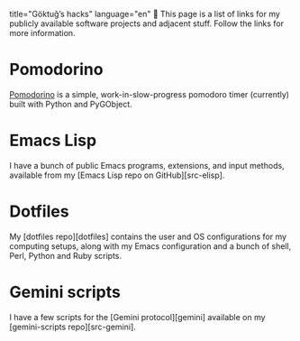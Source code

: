 title="Göktuğ’s hacks"
language="en"

This page is a list of links for my publicly available software projects
and adjacent stuff. Follow the links for more information.

# Pomodorino

[Pomodorino](./pomodorino.html) is a simple, work-in-slow-progress
pomodoro timer (currently) built with Python and PyGObject.

# Emacs Lisp

I have a bunch of public Emacs programs, extensions, and input methods,
available from my [Emacs Lisp repo on GitHub][src-elisp].

# Dotfiles

My [dotfiles repo][dotfiles] contains the user and OS configurations for
my computing setups, along with my Emacs configuration and a bunch of
shell, Perl, Python and Ruby scripts.

# Gemini scripts

I have a few scripts for the [Gemini protocol][gemini] available on my
[gemini-scripts repo][src-gemini].

